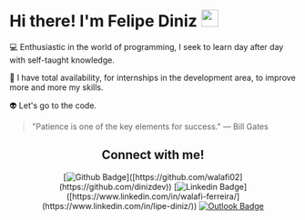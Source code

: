 <h1> Hi there! I'm Felipe Diniz <img src="https://media.giphy.com/media/hvRJCLFzcasrR4ia7z/giphy.gif" width="30px"></h1>




💻  Enthusiastic in the world of programming, I seek to learn day after day with self-taught knowledge.

🏢  I have total availability, for internships in the development area, to improve more and more my skills.

👽  Let's go to the code.

> "Patience is one of the key elements for success."
― Bill Gates


 


<div align="center">
   <h2> Connect with me! </h2>

  [![Github Badge](https://img.shields.io/badge/GitHub--000?style=social&logo=Github&logoColor=black&link=[https://github.com/walafi02](https://github.com/dinizdev))]([https://github.com/walafi02](https://github.com/dinizdev))
  [![Linkedin Badge](https://img.shields.io/badge/LinkedIn--000?style=social&logo=Linkedin&logoColor=0077B5&link=[[https://www.linkedin.com/in/walafi-ferreira/](https://www.linkedin.com/in/lipe-diniz/)](https://www.linkedin.com/in/lipe-diniz/))]([https://www.linkedin.com/in/walafi-ferreira/](https://www.linkedin.com/in/lipe-diniz/))
  [![Outlook Badge](https://img.shields.io/badge/email--000?style=social&logo=microsoft-outlook&logoColor=0078d4&link=mailto:fdiniz_ribeiro@outlook.com)](mailto:fdiniz_ribeiro@outlook.com)
</div>

 
</div>
